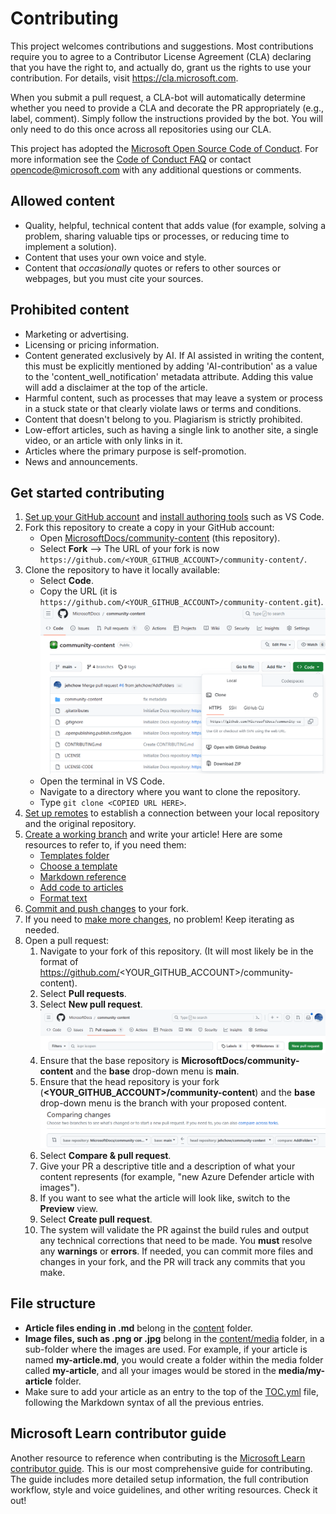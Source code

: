 # Contributing

This project welcomes contributions and suggestions. Most contributions require you to
agree to a Contributor License Agreement (CLA) declaring that you have the right to,
and actually do, grant us the rights to use your contribution. For details, visit
https://cla.microsoft.com.

When you submit a pull request, a CLA-bot will automatically determine whether you need
to provide a CLA and decorate the PR appropriately (e.g., label, comment). Simply follow the
instructions provided by the bot. You will only need to do this once across all repositories using our CLA.

This project has adopted the [Microsoft Open Source Code of Conduct](https://opensource.microsoft.com/codeofconduct/).
For more information see the [Code of Conduct FAQ](https://opensource.microsoft.com/codeofconduct/faq/)
or contact [opencode@microsoft.com](mailto:opencode@microsoft.com) with any additional questions or comments.

## Allowed content

* Quality, helpful, technical content that adds value (for example, solving a problem, sharing valuable tips or processes, or reducing time to implement a solution).
* Content that uses your own voice and style.
* Content that *occasionally* quotes or refers to other sources or webpages, but you must cite your sources.

## Prohibited content

* Marketing or advertising.
* Licensing or pricing information.
* Content generated exclusively by AI. If AI assisted in writing the content, this must be explicitly mentioned by adding 'AI-contribution' as a value to the 'content_well_notification' metadata attribute. Adding this value will add a disclaimer at the top of the article.
* Harmful content, such as processes that may leave a system or process in a stuck state or that clearly violate laws or terms and conditions.
* Content that doesn't belong to you. Plagiarism is strictly prohibited.
* Low-effort articles, such as having a single link to another site, a single video, or an article with only links in it.
* Articles where the primary purpose is self-promotion.
* News and announcements.

## Get started contributing

1. [Set up your GitHub account](https://learn.microsoft.com/contribute/content/#create-a-github-account) and [install authoring tools](https://learn.microsoft.com/contribute/content/get-started-setup-tools) such as VS Code.
1. Fork this repository to create a copy in your GitHub account:
    * Open [MicrosoftDocs/community-content](https://github.com/MicrosoftDocs/community-content) (this repository).
    * Select **Fork** --> The URL of your fork is now `https://github.com/<YOUR_GITHUB_ACCOUNT>/community-content/`.
1. Clone the repository to have it locally available:
    * Select **Code**.
    * Copy the URL (it is `https://github.com/<YOUR_GITHUB_ACCOUNT>/community-content.git`).
      ![clone repo](community-content/media/contribution/clone-url.png)
    * Open the terminal in VS Code.
    * Navigate to a directory where you want to clone the repository.
    * Type `git clone <COPIED URL HERE>`.
1. [Set up remotes](https://learn.microsoft.com/en-us/contribute/content/get-started-setup-local#set-up-remotes) to establish a connection between your local repository and the original repository.
1. [Create a working branch](https://learn.microsoft.com/contribute/content/how-to-write-major-edits?tabs=terminal#create-and-check-out-your-working-branch) and write your article! Here are some resources to refer to, if you need them:
    * [Templates folder](https://github.com/MicrosoftDocs/community-content/tree/main/community-content/templates)
    * [Choose a template](https://github.com/MicrosoftDocs/community-content/blob/main/community-content/templates/content-type-comparison.md)
    * [Markdown reference](https://learn.microsoft.com/contribute/content/markdown-reference)
    * [Add code to articles](https://learn.microsoft.com/contribute/content/code-in-docs)
    * [Format text](https://learn.microsoft.com/contribute/content/text-formatting-guidelines)
1. [Commit and push changes](https://learn.microsoft.com/contribute/content/how-to-write-major-edits?tabs=terminal#commit-and-push-your-changes) to your fork.
1. If you need to [make more changes](https://learn.microsoft.com/contribute/content/how-to-write-major-edits?tabs=terminal#make-your-next-change), no problem! Keep iterating as needed.
1. Open a pull request:
    1. Navigate to your fork of this repository. (It will most likely be in the format of https://github.com/<YOUR_GITHUB_ACCOUNT>/community-content).
    1. Select **Pull requests**.
    1. Select **New pull request**.
       ![pull request tab](community-content/media/contribution/pull-request-tab.png)
    1. Ensure that the base repository is **MicrosoftDocs/community-content** and the **base** drop-down menu is **main**.
    1. Ensure that the head repository is your fork (**<YOUR_GITHUB_ACCOUNT>/community-content**) and the **base** drop-down menu is the branch with your proposed content.
       ![pr-request](community-content/media/contribution/pull-request-request.png)
    1. Select **Compare & pull request**.
    1. Give your PR a descriptive title and a description of what your content represents (for example, "new Azure Defender article with images").
    1. If you want to see what the article will look like, switch to the **Preview** view.
    1. Select **Create pull request**.
    1. The system will validate the PR against the build rules and output any technical corrections that need to be made. You **must** resolve any **warnings** or **errors**. If needed, you can commit more files and changes in your fork, and the PR will track any commits that you make.

## File structure

* **Article files ending in .md** belong in the [content](https://github.com/MicrosoftDocs/community-content/tree/main/community-content/content) folder.
* **Image files, such as .png or .jpg** belong in the [content/media](https://github.com/MicrosoftDocs/community-content/tree/main/community-content/content/media) folder, in a sub-folder where the images are used. For example, if your article is named **my-article.md**, you would create a folder within the media folder called **my-article**, and all your images would be stored in the **media/my-article** folder.
* Make sure to add your article as an entry to the top of the [TOC.yml](https://github.com/MicrosoftDocs/community-content/blob/main/community-content/content/TOC.yml) file, following the Markdown syntax of all the previous entries.

## Microsoft Learn contributor guide

Another resource to reference when contributing is the [Microsoft Learn contributor guide](https://learn.microsoft.com/contribute/content). This is our most comprehensive guide for contributing. The guide includes more detailed setup information, the full contribution workflow, style and voice guidelines, and other writing resources. Check it out!
